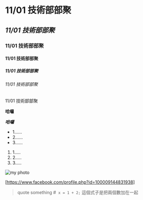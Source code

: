 # 11/01 技術部部聚
## *11/01 技術部部聚*
### 11/01 技術部部聚
#### 11/01 技術部部聚
##### 11/01 技術部部聚
###### 11/01 技術部部聚 
11/01 技術部部聚

**哈囉**

***哈囉***

* 1......
* 2......
* 3......

1. 1.....
2. 2.....
3. 3.....

![my photo](https://scontent-tpe1-1.xx.fbcdn.net/v/t1.0-9/67119502_2310184329296372_5217918315795578880_n.jpg?_nc_cat=110&_nc_oc=AQnYomJ3HdiL_l8ks4xMtJ7-1Np-YJHnW_gQSQOcoO51K2xAag-Jf6n16zvVk3DotGQ&_nc_ht=scontent-tpe1-1.xx&oh=dc72c08bf4f6427d4fdaf255c74d80ae&oe=5E4D849A)

[https://www.facebook.com/profile.php?id=100009144831938]

> quote something
#` x = 1 + 2;` 這個式子是把兩個數加在一起

